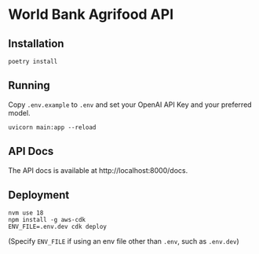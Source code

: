 # World Bank Agrifood API

## Installation

```
poetry install
```

## Running

Copy `.env.example` to `.env` and set your OpenAI API Key and your preferred model.

```
uvicorn main:app --reload
```

## API Docs

The API docs is available at http://localhost:8000/docs.

## Deployment

```
nvm use 18
npm install -g aws-cdk
ENV_FILE=.env.dev cdk deploy
```
(Specify `ENV_FILE` if using an env file other than `.env`, such as `.env.dev`)